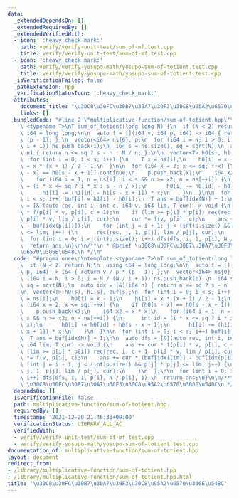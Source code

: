 ```yaml
---
data:
  _extendedDependsOn: []
  _extendedRequiredBy: []
  _extendedVerifiedWith:
  - icon: ':heavy_check_mark:'
    path: verify/verify-unit-test/sum-of-mf.test.cpp
    title: verify/verify-unit-test/sum-of-mf.test.cpp
  - icon: ':heavy_check_mark:'
    path: verify/verify-yosupo-math/yosupo-sum-of-totient.test.cpp
    title: verify/verify-yosupo-math/yosupo-sum-of-totient.test.cpp
  _isVerificationFailed: false
  _pathExtension: hpp
  _verificationStatusIcon: ':heavy_check_mark:'
  attributes:
    document_title: "\u30C8\u30FC\u30B7\u30A7\u30F3\u30C8\u95A2\u6570\u306E\u548C"
    links: []
  bundledCode: "#line 2 \"multiplicative-function/sum-of-totient.hpp\"\n\ntemplate\
    \ <typename T>\nT sum_of_totient(long long N) {\n  if (N < 2) return N;\n  using\
    \ i64 = long long;\n\n  auto f = [](i64 v, i64 p, i64) -> i64 { return v / p *\
    \ (p - 1); };\n  vector<i64> ns{0}, p;\n  for (i64 i = N; i > 0; i = N / (N /\
    \ i + 1)) ns.push_back(i);\n  i64 s = ns.size(), sq = sqrt(N);\n  auto idx = [&](i64\
    \ n) { return n <= sq ? s - n : N / n; };\n\n  vector<T> h0(s), h1(s), buf(s);\n\
    \  for (int i = 0; i < s; i++) {\n    T x = ns[i];\n    h0[i] = x - 1;\n    h1[i]\
    \ = x * (x + 1) / 2 - 1;\n  }\n\n  for (i64 x = 2; x <= sq; ++x) {\n    if (h0[s\
    \ - x] == h0[s - x + 1]) continue;\n    p.push_back(x);\n    i64 x2 = x * x;\n\
    \    for (i64 i = 1, n = ns[i]; i < s && n >= x2; n = ns[++i]) {\n      int id\
    \ = (i * x <= sq ? i * x : s - n / x);\n      h0[i] -= h0[id] - h0[s - x + 1];\n\
    \      h1[i] -= (h1[id] - h1[s - x + 1]) * x;\n    }\n  }\n\n  for (int i = 0;\
    \ i < s; i++) buf[i] = h1[i] - h0[i];\n  T ans = buf[idx(N)] + 1;\n\n  auto dfs\
    \ = [&](auto rec, int i, int c, i64 v, i64 lim, T cur) -> void {\n    ans += cur\
    \ * f(p[i] * v, p[i], c + 1);\n    if (lim >= p[i] * p[i]) rec(rec, i, c + 1,\
    \ p[i] * v, lim / p[i], cur);\n    cur *= f(v, p[i], c);\n    ans += cur * (buf[idx(lim)]\
    \ - buf[idx(p[i])]);\n    for (int j = i + 1; j < (int)p.size() && p[j] * p[j]\
    \ <= lim; j++) {\n      rec(rec, j, 1, p[j], lim / p[j], cur);\n    }\n  };\n\n\
    \  for (int i = 0; i < (int)p.size(); i++) dfs(dfs, i, 1, p[i], N / p[i], 1);\n\
    \  return ans;\n}\n\n/**\n * @brief \u30C8\u30FC\u30B7\u30A7\u30F3\u30C8\u95A2\
    \u6570\u306E\u548C\n */\n"
  code: "#pragma once\n\ntemplate <typename T>\nT sum_of_totient(long long N) {\n\
    \  if (N < 2) return N;\n  using i64 = long long;\n\n  auto f = [](i64 v, i64\
    \ p, i64) -> i64 { return v / p * (p - 1); };\n  vector<i64> ns{0}, p;\n  for\
    \ (i64 i = N; i > 0; i = N / (N / i + 1)) ns.push_back(i);\n  i64 s = ns.size(),\
    \ sq = sqrt(N);\n  auto idx = [&](i64 n) { return n <= sq ? s - n : N / n; };\n\
    \n  vector<T> h0(s), h1(s), buf(s);\n  for (int i = 0; i < s; i++) {\n    T x\
    \ = ns[i];\n    h0[i] = x - 1;\n    h1[i] = x * (x + 1) / 2 - 1;\n  }\n\n  for\
    \ (i64 x = 2; x <= sq; ++x) {\n    if (h0[s - x] == h0[s - x + 1]) continue;\n\
    \    p.push_back(x);\n    i64 x2 = x * x;\n    for (i64 i = 1, n = ns[i]; i <\
    \ s && n >= x2; n = ns[++i]) {\n      int id = (i * x <= sq ? i * x : s - n /\
    \ x);\n      h0[i] -= h0[id] - h0[s - x + 1];\n      h1[i] -= (h1[id] - h1[s -\
    \ x + 1]) * x;\n    }\n  }\n\n  for (int i = 0; i < s; i++) buf[i] = h1[i] - h0[i];\n\
    \  T ans = buf[idx(N)] + 1;\n\n  auto dfs = [&](auto rec, int i, int c, i64 v,\
    \ i64 lim, T cur) -> void {\n    ans += cur * f(p[i] * v, p[i], c + 1);\n    if\
    \ (lim >= p[i] * p[i]) rec(rec, i, c + 1, p[i] * v, lim / p[i], cur);\n    cur\
    \ *= f(v, p[i], c);\n    ans += cur * (buf[idx(lim)] - buf[idx(p[i])]);\n    for\
    \ (int j = i + 1; j < (int)p.size() && p[j] * p[j] <= lim; j++) {\n      rec(rec,\
    \ j, 1, p[j], lim / p[j], cur);\n    }\n  };\n\n  for (int i = 0; i < (int)p.size();\
    \ i++) dfs(dfs, i, 1, p[i], N / p[i], 1);\n  return ans;\n}\n\n/**\n * @brief\
    \ \u30C8\u30FC\u30B7\u30A7\u30F3\u30C8\u95A2\u6570\u306E\u548C\n */\n"
  dependsOn: []
  isVerificationFile: false
  path: multiplicative-function/sum-of-totient.hpp
  requiredBy: []
  timestamp: '2021-12-20 21:46:33+09:00'
  verificationStatus: LIBRARY_ALL_AC
  verifiedWith:
  - verify/verify-unit-test/sum-of-mf.test.cpp
  - verify/verify-yosupo-math/yosupo-sum-of-totient.test.cpp
documentation_of: multiplicative-function/sum-of-totient.hpp
layout: document
redirect_from:
- /library/multiplicative-function/sum-of-totient.hpp
- /library/multiplicative-function/sum-of-totient.hpp.html
title: "\u30C8\u30FC\u30B7\u30A7\u30F3\u30C8\u95A2\u6570\u306E\u548C"
---
```

